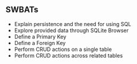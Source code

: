 ## SWBATs

- Explain persistence and the need for using SQL
- Explore provided data through SQLite Browser
- Define a Primary Key
- Define a Foreign Key
- Perform CRUD actions on a single table
- Perform CRUD actions across related tables

